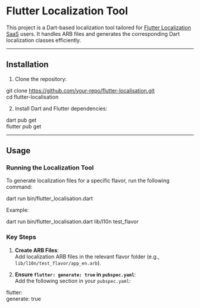 # Flutter Localization Tool

This project is a Dart-based localization tool tailored for [Flutter Localization SaaS](https://flutterlocalization.com/) users. It handles ARB files and generates the corresponding Dart localization classes efficiently.

---

## Installation

1. Clone the repository:

git clone https://github.com/your-repo/flutter-localisation.git  
cd flutter-localisation

2. Install Dart and Flutter dependencies:

dart pub get  
flutter pub get

---

## Usage

### Running the Localization Tool

To generate localization files for a specific flavor, run the following command:

dart run bin/flutter_localisation.dart <flavors-folder> <flavor-name>

Example:

dart run bin/flutter_localisation.dart lib/l10n test_flavor

### Key Steps

1. **Create ARB Files**:  
   Add localization ARB files in the relevant flavor folder (e.g., `lib/l10n/test_flavor/app_en.arb`).

2. **Ensure `flutter: generate: true` in `pubspec.yaml`**:  
   Add the following section in your `pubspec.yaml`:

flutter:  
generate: true